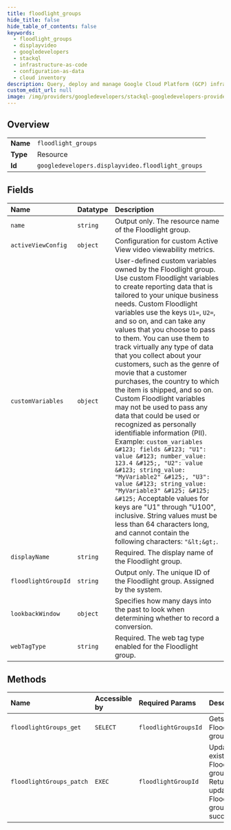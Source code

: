 ```yaml
---
title: floodlight_groups
hide_title: false
hide_table_of_contents: false
keywords:
  - floodlight_groups
  - displayvideo
  - googledevelopers    
  - stackql
  - infrastructure-as-code
  - configuration-as-data
  - cloud inventory
description: Query, deploy and manage Google Cloud Platform (GCP) infrastructure and resources using SQL
custom_edit_url: null
image: /img/providers/googledevelopers/stackql-googledevelopers-provider-featured-image.png
---
```

  
    

## Overview
<table><tbody>
<tr><td><b>Name</b></td><td><code>floodlight_groups</code></td></tr>
<tr><td><b>Type</b></td><td>Resource</td></tr>
<tr><td><b>Id</b></td><td><code>googledevelopers.displayvideo.floodlight_groups</code></td></tr>
</tbody></table>

## Fields
| Name | Datatype | Description |
|:-----|:---------|:------------|
| `name` | `string` | Output only. The resource name of the Floodlight group. |
| `activeViewConfig` | `object` | Configuration for custom Active View video viewability metrics. |
| `customVariables` | `object` | User-defined custom variables owned by the Floodlight group. Use custom Floodlight variables to create reporting data that is tailored to your unique business needs. Custom Floodlight variables use the keys `U1=`, `U2=`, and so on, and can take any values that you choose to pass to them. You can use them to track virtually any type of data that you collect about your customers, such as the genre of movie that a customer purchases, the country to which the item is shipped, and so on. Custom Floodlight variables may not be used to pass any data that could be used or recognized as personally identifiable information (PII). Example: `custom_variables &#123; fields &#123; "U1": value &#123; number_value: 123.4 &#125;, "U2": value &#123; string_value: "MyVariable2" &#125;, "U3": value &#123; string_value: "MyVariable3" &#125; &#125; &#125;` Acceptable values for keys are "U1" through "U100", inclusive. String values must be less than 64 characters long, and cannot contain the following characters: `"&lt;&gt;`. |
| `displayName` | `string` | Required. The display name of the Floodlight group. |
| `floodlightGroupId` | `string` | Output only. The unique ID of the Floodlight group. Assigned by the system. |
| `lookbackWindow` | `object` | Specifies how many days into the past to look when determining whether to record a conversion. |
| `webTagType` | `string` | Required. The web tag type enabled for the Floodlight group. |
## Methods
| Name | Accessible by | Required Params | Description |
|:-----|:--------------|:----------------|:------------|
| `floodlightGroups_get` | `SELECT` | `floodlightGroupsId` | Gets a Floodlight group. |
| `floodlightGroups_patch` | `EXEC` | `floodlightGroupId` | Updates an existing Floodlight group. Returns the updated Floodlight group if successful. |
